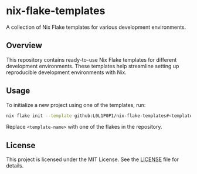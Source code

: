 # nix-flake-templates

A collection of Nix Flake templates for various development environments.

## Overview
This repository contains ready-to-use Nix Flake templates for different development environments. These templates help streamline setting up reproducible development environments with Nix.

## Usage

To initialize a new project using one of the templates, run:
```sh
nix flake init --template github:L0L1P0P1/nix-flake-templates#<template-name>
```
Replace `<template-name>` with one of the flakes in the repository.

## License
This project is licensed under the MIT License. See the [LICENSE](LICENSE) file for details.

